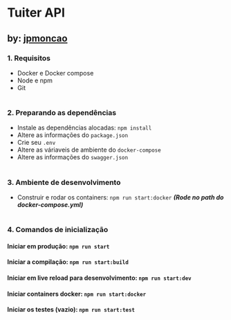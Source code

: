 # Tuiter API
## by: [jpmoncao]('https://github.com/jpmoncao')

### 1. Requisitos
- Docker e Docker compose
- Node e npm
- Git

#
### 2. Preparando as dependências
- Instale as dependências alocadas: ```npm install```
- Altere as informações do ```package.json```
- Crie seu ```.env```
- Altere as váriaveis de ambiente do ```docker-compose```
- Altere as informações do ```swagger.json```

#
### 3. Ambiente de desenvolvimento
- Construir e rodar os containers: ```npm run start:docker```
***(Rode no path do docker-compose.yml)***


#
### 4. Comandos de inicialização
#### Iniciar em produção: ```npm run start```
#### Iniciar a compilação: ```npm run start:build```
#### Iniciar em live reload para desenvolvimento: ```npm run start:dev```
#### Iniciar containers docker: ```npm run start:docker```
#### Iniciar os testes (vazio): ```npm run start:test```
